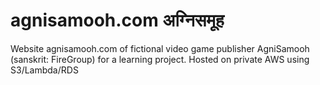 # agnisamooh.com अग्निसमूह

Website agnisamooh.com of fictional video game publisher AgniSamooh (sanskrit: FireGroup) for a learning project. Hosted on private AWS using S3/Lambda/RDS